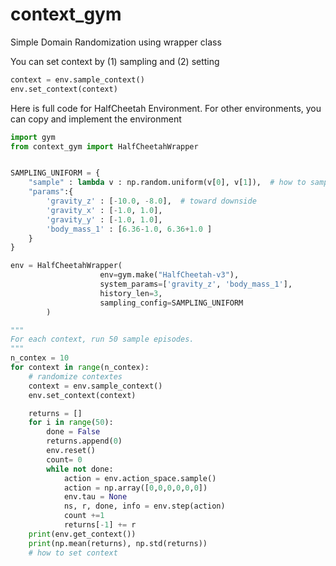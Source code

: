 # context_gym


Simple Domain Randomization using wrapper class


You can set context by (1) sampling and (2) setting

```python
context = env.sample_context()
env.set_context(context) 
```


Here is full code for HalfCheetah Environment. 
For other environments, you can copy and implement the environment

```python
import gym 
from context_gym import HalfCheetahWrapper


SAMPLING_UNIFORM = {
    "sample" : lambda v : np.random.uniform(v[0], v[1]),  # how to sample in the interval
    "params":{
        'gravity_z' : [-10.0, -8.0],  # toward downside 
        'gravity_x' : [-1.0, 1.0],
        'gravity_y' : [-1.0, 1.0],
        'body_mass_1' : [6.36-1.0, 6.36+1.0 ]     
    }
}

env = HalfCheetahWrapper(
                    env=gym.make("HalfCheetah-v3"), 
                    system_params=['gravity_z', 'body_mass_1'], 
                    history_len=3, 
                    sampling_config=SAMPLING_UNIFORM
        )

"""
For each context, run 50 sample episodes.
"""
n_contex = 10
for context in range(n_contex):
    # randomize contextes
    context = env.sample_context()
    env.set_context(context) 

    returns = [] 
    for i in range(50):
        done = False         
        returns.append(0)
        env.reset()
        count= 0 
        while not done:
            action = env.action_space.sample()
            action = np.array([0,0,0,0,0,0])
            env.tau = None
            ns, r, done, info = env.step(action)
            count +=1 
            returns[-1] += r
    print(env.get_context())
    print(np.mean(returns), np.std(returns))
    # how to set context

```